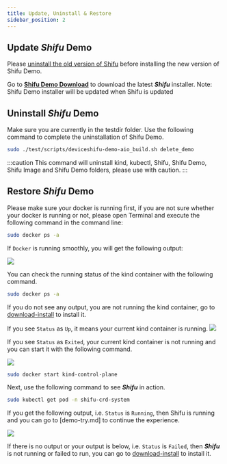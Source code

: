 ```yaml
---
title: Update, Uninstall & Restore
sidebar_position: 2
---
```


## Update ***Shifu*** Demo

Please [uninstall the old version of Shifu](#uninstall-shifu-demo) before installing the new version of Shifu Demo.

Go to [**Shifu Demo Download**](https://shifu.run/disclaimer) to download the latest ***Shifu*** installer.
Note: Shifu Demo installer will be updated when Shifu is updated
## Uninstall ***Shifu*** Demo

Make sure you are currently in the testdir folder. 
Use the following command to complete the uninstallation of Shifu Demo.
```bash
sudo ./test/scripts/deviceshifu-demo-aio_build.sh delete_demo
```

:::caution
This command will uninstall kind, kubectl, Shifu, Shifu Demo, Shifu Image and Shifu Demo folders, please use with caution.
:::

## Restore ***Shifu*** Demo

Please make sure your docker is running first, if you are not sure whether your docker is running or not, please open Terminal and execute the following command in the command line:
```bash
sudo docker ps -a
```
If ``Docker`` is running smoothly, you will get the following output:  

![](images/docker_run.png)

You can check the running status of the kind container with the following command.
```bash
sudo docker ps -a 
```
If you do not see any output, you are not running the kind container, go to [download-install](demo-install.md#install-shifu) to install it.

If you see `Status` as `Up`, it means your current kind container is running.
![](images/docker-kind-up.png)

If you see `Status` as `Exited`, your current kind container is not running and you can start it with the following command.

![](images/docker-kind-exit.png)
```bash
sudo docker start kind-control-plane
```
Next, use the following command to see ***Shifu*** in action.
```bash
sudo kubectl get pod -n shifu-crd-system
```
If you get the following output, i.e. `Status` is `Running`, then Shifu is running and you can go to [demo-try.md] to continue the experience.

![](images/shifu-run.png)

If there is no output or your output is below, i.e. `Status` is `Failed`, then ***Shifu*** is not running or failed to run, you can go to [download-install](demo-install.md#install-shifu) to install it.
